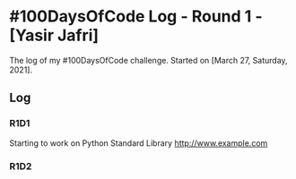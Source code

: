 # #100DaysOfCode Log - Round 1 - [Yasir Jafri]

The log of my #100DaysOfCode challenge. Started on [March 27, Saturday, 2021].

## Log

### R1D1 
Starting to work on Python Standard Library
http://www.example.com

### R1D2
